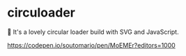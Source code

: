 # circuloader
:circus_tent: It's a lovely circular loader build with SVG and JavaScript. 

https://codepen.io/soutomario/pen/MoEMEr?editors=1000
